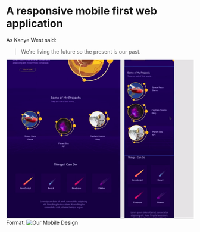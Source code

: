 # A responsive mobile first web application

As Kanye West said:

> We're living the future so
> the present is our past.

![GitHub Logo](/assets/mobile-first-design.png)
Format: ![Our Mobile Design](url)
